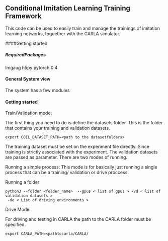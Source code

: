 Conditional Imitation Learning Training Framework
-------------

This code can be used to easily train and manage the trainings of imitation
learning networks, toguether with the CARLA simulator.



####Getting started


##### RequiredPackages

Imgaug
h5py
pytorch 0.4


#### General System view

The system has a few modules

#### Getting started


Train/Validation mode:

The first thing you need to do is define the datasets folder.
This is the folder that contains your training and validation datasets.

    export COIL_DATASET_PATH=<path to the datasetfolders>


The training dataset must be set on the experiment file directly. 
Since training is strictly associated with the experiment.
The validation datasets are passed as parameter.
There are two modes of running.

Running a simple process:
This mode is for basically just running a single process that can be
a training/ validation or drive proccess.

Running a folder

    python3 --folder <folder_name>  --gpus < list of gpus > -vd < list of validation datasets >
     -de < List of driving environments >


Drive Mode:

For driving and testing in CARLA the path to the CARLA
folder must be specified.

    export CARLA_PATH=<pathtocarla/CARLA/
    
